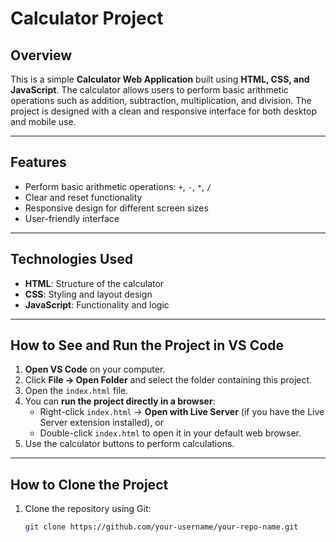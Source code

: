 # Calculator Project

## Overview
This is a simple **Calculator Web Application** built using **HTML, CSS, and JavaScript**. The calculator allows users to perform basic arithmetic operations such as addition, subtraction, multiplication, and division. The project is designed with a clean and responsive interface for both desktop and mobile use.

---

## Features
- Perform basic arithmetic operations: `+`, `-`, `*`, `/`
- Clear and reset functionality
- Responsive design for different screen sizes
- User-friendly interface

---

## Technologies Used
- **HTML**: Structure of the calculator  
- **CSS**: Styling and layout design  
- **JavaScript**: Functionality and logic  

---

## How to See and Run the Project in VS Code
1. **Open VS Code** on your computer.  
2. Click **File → Open Folder** and select the folder containing this project.  
3. Open the `index.html` file.  
4. You can **run the project directly in a browser**:
   - Right-click `index.html` → **Open with Live Server** (if you have the Live Server extension installed), or  
   - Double-click `index.html` to open it in your default web browser.  
5. Use the calculator buttons to perform calculations.

---

## How to Clone the Project
1. Clone the repository using Git:
   ```bash
   git clone https://github.com/your-username/your-repo-name.git
